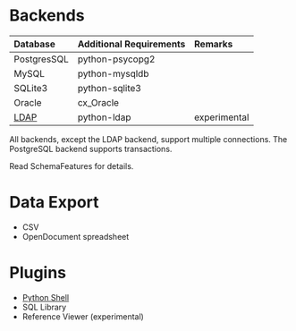 # Backends #

| **Database**  | **Additional Requirements** | **Remarks** |
|:--------------|:----------------------------|:------------|
| PostgresSQL | python-psycopg2 |  |
| MySQL       | python-mysqldb  |  |
| SQLite3     | python-sqlite3  |  |
| Oracle      | cx\_Oracle       |  |
| [LDAP](LDAPSupport.md) | python-ldap     | experimental |

All backends, except the LDAP backend, support multiple connections.
The PostgreSQL backend supports transactions.

Read SchemaFeatures for details.


# Data Export #

  * CSV
  * OpenDocument spreadsheet


# Plugins #

  * [Python Shell](PythonShell.md)
  * SQL Library
  * Reference Viewer (experimental)